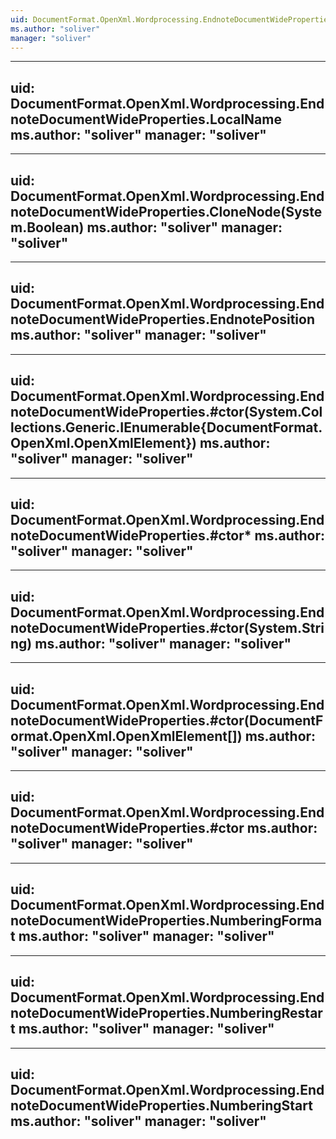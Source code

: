 ```yaml
---
uid: DocumentFormat.OpenXml.Wordprocessing.EndnoteDocumentWideProperties
ms.author: "soliver"
manager: "soliver"
---
```


---
uid: DocumentFormat.OpenXml.Wordprocessing.EndnoteDocumentWideProperties.LocalName
ms.author: "soliver"
manager: "soliver"
---

---
uid: DocumentFormat.OpenXml.Wordprocessing.EndnoteDocumentWideProperties.CloneNode(System.Boolean)
ms.author: "soliver"
manager: "soliver"
---

---
uid: DocumentFormat.OpenXml.Wordprocessing.EndnoteDocumentWideProperties.EndnotePosition
ms.author: "soliver"
manager: "soliver"
---

---
uid: DocumentFormat.OpenXml.Wordprocessing.EndnoteDocumentWideProperties.#ctor(System.Collections.Generic.IEnumerable{DocumentFormat.OpenXml.OpenXmlElement})
ms.author: "soliver"
manager: "soliver"
---

---
uid: DocumentFormat.OpenXml.Wordprocessing.EndnoteDocumentWideProperties.#ctor*
ms.author: "soliver"
manager: "soliver"
---

---
uid: DocumentFormat.OpenXml.Wordprocessing.EndnoteDocumentWideProperties.#ctor(System.String)
ms.author: "soliver"
manager: "soliver"
---

---
uid: DocumentFormat.OpenXml.Wordprocessing.EndnoteDocumentWideProperties.#ctor(DocumentFormat.OpenXml.OpenXmlElement[])
ms.author: "soliver"
manager: "soliver"
---

---
uid: DocumentFormat.OpenXml.Wordprocessing.EndnoteDocumentWideProperties.#ctor
ms.author: "soliver"
manager: "soliver"
---

---
uid: DocumentFormat.OpenXml.Wordprocessing.EndnoteDocumentWideProperties.NumberingFormat
ms.author: "soliver"
manager: "soliver"
---

---
uid: DocumentFormat.OpenXml.Wordprocessing.EndnoteDocumentWideProperties.NumberingRestart
ms.author: "soliver"
manager: "soliver"
---

---
uid: DocumentFormat.OpenXml.Wordprocessing.EndnoteDocumentWideProperties.NumberingStart
ms.author: "soliver"
manager: "soliver"
---
